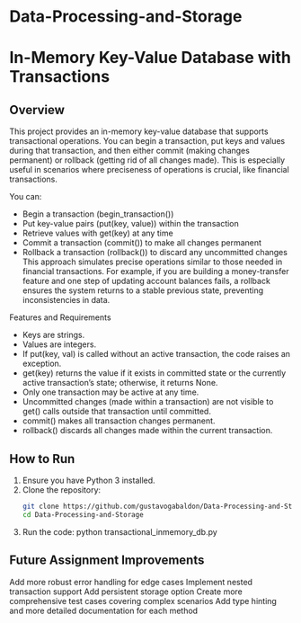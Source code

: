 # Data-Processing-and-Storage

# In-Memory Key-Value Database with Transactions

## Overview
This project provides an in-memory key-value database that supports transactional operations. You can begin a transaction, put keys and values during that transaction, and then either commit (making changes permanent) or rollback (getting rid of all changes made). This is especially useful in scenarios where preciseness of operations is crucial, like financial transactions.

You can:

- Begin a transaction (begin_transaction())
- Put key-value pairs (put(key, value)) within the transaction
- Retrieve values with get(key) at any time
- Commit a transaction (commit()) to make all changes permanent
- Rollback a transaction (rollback()) to discard any uncommitted changes
This approach simulates precise operations similar to those needed in financial transactions. For example, if you are building a money-transfer feature and one step of updating account balances fails, a rollback ensures the system returns to a stable previous state, preventing inconsistencies in data.

Features and Requirements
- Keys are strings.
- Values are integers.
- If put(key, val) is called without an active transaction, the code raises an exception.
- get(key) returns the value if it exists in committed state or the currently active transaction’s state; otherwise, it returns None.
- Only one transaction may be active at any time.
- Uncommitted changes (made within a transaction) are not visible to get() calls outside that transaction until committed.
- commit() makes all transaction changes permanent.
- rollback() discards all changes made within the current transaction.

## How to Run
1. Ensure you have Python 3 installed.
2. Clone the repository:  
   ```bash
   git clone https://github.com/gustavogabaldon/Data-Processing-and-Storage.git
   cd Data-Processing-and-Storage
3. Run the code: python transactional_inmemory_db.py

## Future Assignment Improvements

Add more robust error handling for edge cases
Implement nested transaction support
Add persistent storage option
Create more comprehensive test cases covering complex scenarios
Add type hinting and more detailed documentation for each method


